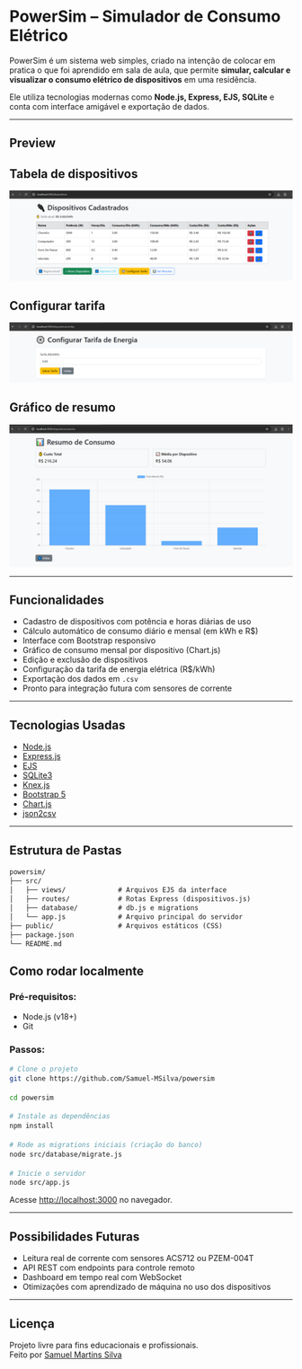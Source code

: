 # PowerSim – Simulador de Consumo Elétrico

PowerSim é um sistema web simples, criado na intenção de colocar em pratica o que foi aprendido em sala de aula, que permite **simular, calcular e visualizar o consumo elétrico de dispositivos** em uma residência.  

Ele utiliza tecnologias modernas como **Node.js, Express, EJS, SQLite** e conta com interface amigável e exportação de dados.

---

## Preview

## Tabela de dispositivos
![Dispositivos](./dispositivos.png)

## Configurar tarifa
![Tarifa](./tarifa.png)

## Gráfico de resumo
![Gráfico](./resumo.png)

---

## Funcionalidades

- Cadastro de dispositivos com potência e horas diárias de uso  
- Cálculo automático de consumo diário e mensal (em kWh e R$)  
- Interface com Bootstrap responsivo  
- Gráfico de consumo mensal por dispositivo (Chart.js)  
- Edição e exclusão de dispositivos  
- Configuração da tarifa de energia elétrica (R$/kWh)  
- Exportação dos dados em `.csv`  
- Pronto para integração futura com sensores de corrente

---

## Tecnologias Usadas

- [Node.js](https://nodejs.org/)
- [Express.js](https://expressjs.com/)
- [EJS](https://ejs.co/)
- [SQLite3](https://www.sqlite.org/index.html)
- [Knex.js](https://knexjs.org/)
- [Bootstrap 5](https://getbootstrap.com/)
- [Chart.js](https://www.chartjs.org/)
- [json2csv](https://www.npmjs.com/package/json2csv)

---

## Estrutura de Pastas

```
powersim/
├── src/
│   ├── views/             # Arquivos EJS da interface
│   ├── routes/            # Rotas Express (dispositivos.js)
│   ├── database/          # db.js e migrations
│   └── app.js             # Arquivo principal do servidor
├── public/                # Arquivos estáticos (CSS)
├── package.json
└── README.md
```


## Como rodar localmente

### Pré-requisitos:

- Node.js (v18+)
- Git

### Passos:

```bash
# Clone o projeto
git clone https://github.com/Samuel-MSilva/powersim

cd powersim

# Instale as dependências
npm install

# Rode as migrations iniciais (criação do banco)
node src/database/migrate.js

# Inicie o servidor
node src/app.js
```

Acesse [http://localhost:3000](http://localhost:3000) no navegador.

---

## Possibilidades Futuras

- Leitura real de corrente com sensores ACS712 ou PZEM-004T  
- API REST com endpoints para controle remoto  
- Dashboard em tempo real com WebSocket  
- Otimizações com aprendizado de máquina no uso dos dispositivos

---

## Licença

Projeto livre para fins educacionais e profissionais.  
Feito por [Samuel Martins Silva](https://github.com/seu-usuario)
